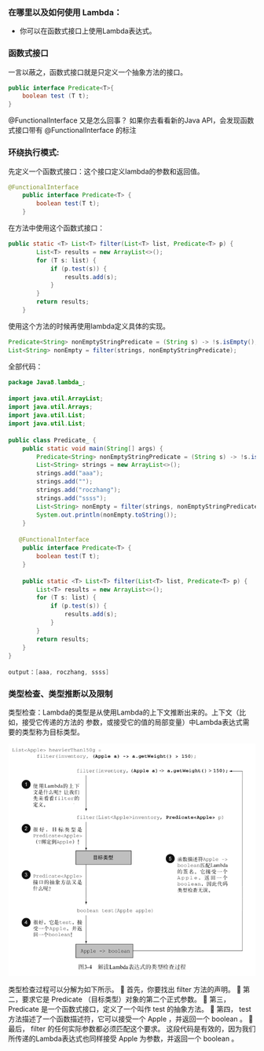 ### 在哪里以及如何使用 Lambda：

- 你可以在函数式接口上使用Lambda表达式。

### 函数式接口

一言以蔽之，函数式接口就是只定义一个抽象方法的接口。

```java
public interface Predicate<T>{
	boolean test (T t);
}
```

@FunctionalInterface 又是怎么回事？
如果你去看看新的Java API，会发现函数式接口带有 @FunctionalInterface 的标注



### 环绕执行模式:

先定义一个函数式接口：这个接口定义lambda的参数和返回值。

```java
@FunctionalInterface
    public interface Predicate<T> {
        boolean test(T t);
    }
```

在方法中使用这个函数式接口：

```java
public static <T> List<T> filter(List<T> list, Predicate<T> p) {
        List<T> results = new ArrayList<>();
        for (T s: list) {
            if (p.test(s)) {
                results.add(s);
            }
        }
        return results;
    }
```

使用这个方法的时候再使用lambda定义具体的实现。

```java
Predicate<String> nonEmptyStringPredicate = (String s) -> !s.isEmpty();
List<String> nonEmpty = filter(strings, nonEmptyStringPredicate);
```

全部代码：

```java
package Java8.lambda_;

import java.util.ArrayList;
import java.util.Arrays;
import java.util.List;
import java.util.List;

public class Predicate_ {
    public static void main(String[] args) {
        Predicate<String> nonEmptyStringPredicate = (String s) -> !s.isEmpty();
        List<String> strings = new ArrayList<>();
        strings.add("aaa");
        strings.add("");
        strings.add("roczhang");
        strings.add("ssss");
        List<String> nonEmpty = filter(strings, nonEmptyStringPredicate);
        System.out.println(nonEmpty.toString());
    }

   @FunctionalInterface
    public interface Predicate<T> {
        boolean test(T t);
    }

    public static <T> List<T> filter(List<T> list, Predicate<T> p) {
        List<T> results = new ArrayList<>();
        for (T s: list) {
            if (p.test(s)) {
                results.add(s);
            }
        }
        return results;
    }
}

output：[aaa, roczhang, ssss]
```

### 类型检查、类型推断以及限制

类型检查：Lambda的类型是从使用Lambda的上下文推断出来的。上下文（比如，接受它传递的方法的
参数，或接受它的值的局部变量）中Lambda表达式需要的类型称为目标类型。

![image-20210812235507624](lambda.assets/image-20210812235507624.png)

类型检查过程可以分解为如下所示。
 首先，你要找出 filter 方法的声明。
 第二，要求它是 Predicate<Apple> （目标类型）对象的第二个正式参数。
 第三， Predicate<Apple> 是一个函数式接口，定义了一个叫作 test 的抽象方法。
 第四， test 方法描述了一个函数描述符，它可以接受一个 Apple ，并返回一个 boolean 。
 最后， filter 的任何实际参数都必须匹配这个要求。
这段代码是有效的，因为我们所传递的Lambda表达式也同样接受 Apple 为参数，并返回一个
boolean 。